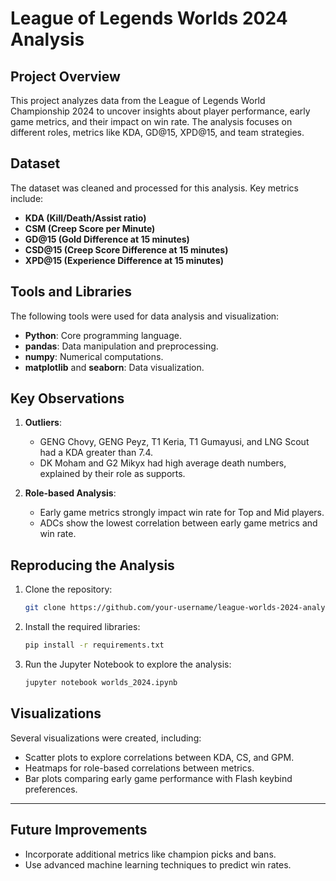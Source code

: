 
# League of Legends Worlds 2024 Analysis

## Project Overview

This project analyzes data from the League of Legends World Championship 2024 to uncover insights about player performance, early game metrics, and their impact on win rate. The analysis focuses on different roles, metrics like KDA, GD@15, XPD@15, and team strategies.

## Dataset

The dataset was cleaned and processed for this analysis. Key metrics include:
- **KDA (Kill/Death/Assist ratio)**
- **CSM (Creep Score per Minute)**
- **GD@15 (Gold Difference at 15 minutes)**
- **CSD@15 (Creep Score Difference at 15 minutes)**
- **XPD@15 (Experience Difference at 15 minutes)**

## Tools and Libraries

The following tools were used for data analysis and visualization:
- **Python**: Core programming language.
- **pandas**: Data manipulation and preprocessing.
- **numpy**: Numerical computations.
- **matplotlib** and **seaborn**: Data visualization.

## Key Observations

1. **Outliers**:
   - GENG Chovy, GENG Peyz, T1 Keria, T1 Gumayusi, and LNG Scout had a KDA greater than 7.4.
   - DK Moham and G2 Mikyx had high average death numbers, explained by their role as supports.

2. **Role-based Analysis**:
   - Early game metrics strongly impact win rate for Top and Mid players.
   - ADCs show the lowest correlation between early game metrics and win rate.

## Reproducing the Analysis

1. Clone the repository:
   ```bash
   git clone https://github.com/your-username/league-worlds-2024-analysis.git
   ```

2. Install the required libraries:
   ```bash
   pip install -r requirements.txt
   ```

3. Run the Jupyter Notebook to explore the analysis:
   ```bash
   jupyter notebook worlds_2024.ipynb
   ```

## Visualizations

Several visualizations were created, including:
- Scatter plots to explore correlations between KDA, CS, and GPM.
- Heatmaps for role-based correlations between metrics.
- Bar plots comparing early game performance with Flash keybind preferences.

---

## Future Improvements

- Incorporate additional metrics like champion picks and bans.
- Use advanced machine learning techniques to predict win rates.

